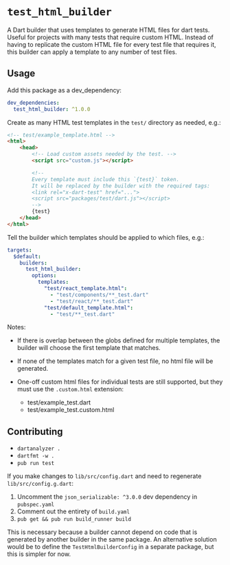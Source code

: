 # `test_html_builder`

A Dart builder that uses templates to generate HTML files for dart tests. Useful
for projects with many tests that require custom HTML. Instead of having to
replicate the custom HTML file for every test file that requires it, this
builder can apply a template to any number of test files.

## Usage

Add this package as a dev_dependency:

```yaml
dev_dependencies:
  test_html_builder: ^1.0.0
```

Create as many HTML test templates in the `test/` directory as needed, e.g.:

```html
<!-- test/example_template.html -->
<html>
    <head>
        <!-- Load custom assets needed by the test. -->
        <script src="custom.js"></script>

        <!--
        Every template must include this `{test}` token.
        It will be replaced by the builder with the required tags:
        <link rel="x-dart-test" href="...">
        <script src="packages/test/dart.js"></script>
        -->
        {test}
    </head>
</html>
```

Tell the builder which templates should be applied to which files, e.g.:

```yaml
targets:
  $default:
    builders:
      test_html_builder:
        options:
          templates:
            "test/react_template.html":
              - "test/components/**_test.dart"
              - "test/react/**_test.dart"
            "test/default_template.html":
              - "test/**_test.dart"
```

Notes:

* If there is overlap between the globs defined for multiple templates, the
  builder will choose the first template that matches.

* If none of the templates match for a given test file, no html file will be
  generated.

* One-off custom html files for individual tests are still supported, but they
  must use the `.custom.html` extension:
  * test/example_test.dart
  * test/example_test.custom.html

## Contributing

* `dartanalyzer .`
* `dartfmt -w .`
* `pub run test`

If you make changes to `lib/src/config.dart` and need to regenerate
`lib/src/config.g.dart`:

1. Uncomment the `json_serializable: ^3.0.0` dev dependency in `pubspec.yaml`
1. Comment out the entirety of `build.yaml`
1. `pub get && pub run build_runner build`

This is necessary because a builder cannot depend on code that is generated by
another builder in the same package. An alternative solution would be to define
the `TestHtmlBuilderConfig` in a separate package, but this is simpler for now.

